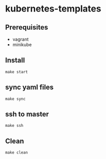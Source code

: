 # kubernetes-templates
## Prerequisites
- vagrant
- minikube

## Install
`make start`

## sync yaml files
`make sync`

## ssh to master
`make ssh`

## Clean
`make clean` 
